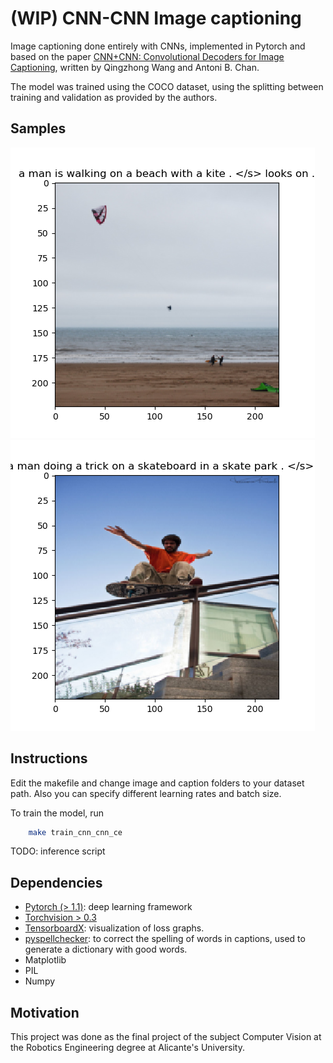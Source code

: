 # (WIP) CNN-CNN Image captioning

Image captioning done entirely with CNNs, implemented in Pytorch and based on the paper [CNN+CNN: Convolutional Decoders for Image Captioning](https://arxiv.org/abs/1805.09019),
written by Qingzhong Wang and Antoni B. Chan.

The model was trained using the COCO dataset, using the splitting between training and validation as
provided by the authors.

## Samples

![Sample 1](./media/sample1.png)
![Sample 2](./media/sample2.png)

## Instructions

Edit the makefile and change image and caption folders to your dataset path. Also you can specify
different learning rates and batch size.

To train the model, run 
```bash
	make train_cnn_cnn_ce
```

TODO: 
inference script

## Dependencies

 * [Pytorch (> 1.1)](https://github.com/pytorch/pytorch): deep learning framework
 * [Torchvision > 0.3](https://github.com/pytorch/vision/tree/master/torchvision)
 * [TensorboardX](https://github.com/lanpa/tensorboardX): visualization of loss graphs.
 * [pyspellchecker](https://pypi.org/project/pyspellchecker/): to correct the spelling of words in
     captions, used to generate a dictionary with good words.
 * Matplotlib
 * PIL
 * Numpy

## Motivation

This project was done as the final project of the subject Computer Vision at the Robotics
Engineering degree at Alicante's University.
